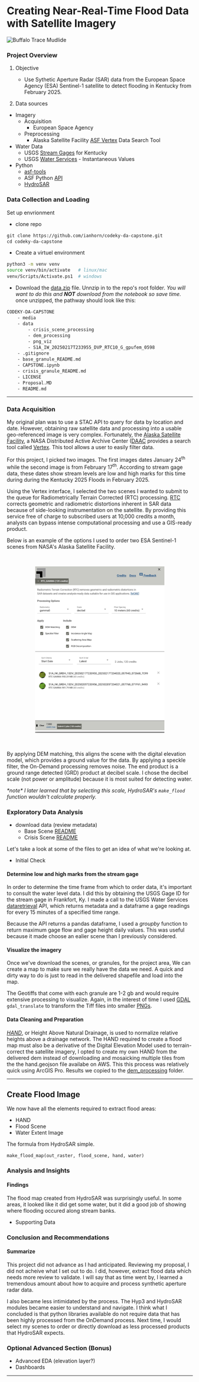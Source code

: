 # Creating Near-Real-Time Flood Data with Satellite Imagery

![Buffalo Trace Mudlide](https://hips.hearstapps.com/vidthumb/ee1ba1ee-8801-4570-866a-6eddd01cab47/e0d70361-02f8-49c1-a463-9f47944012be.jpg?crop=1xw%3A1.0xh%3Bcenter%2Ctop&resize=810%3A*&quality=70 "WLKY News")

### Project Overview

1. Objective
    - Use Sythetic Aperture Radar (SAR) data from the European Space Agency (ESA) Sentinel-1 satellite to detect flooding in Kentucky from February 2025.

2. Data sources
 - Imagery
    - Acquisition
        - European Space Agency
    - Preprocessing
        - Alaska Satellite Facility [ASF Vertex](https://search.asf.alaska.edu/#/?maxResults=250) Data Search Tool
 - Water Data
    - USGS [Stream Gages](https://opengisdata.ky.gov/maps/44a956e2d58a48cfb2e01b0c127acdec/explore?location=37.827060%2C-85.702407%2C7.15) for Kentucky
    - USGS [Water Services](https://waterservices.usgs.gov/) - Instantaneous Values
 - Python
    - [asf-tools](https://github.com/ASFHyP3/asf-tools/)
    - ASF Python [API](https://hyp3-docs.asf.alaska.edu/tools/asf_tools_api/)
    - [HydroSAR](https://github.com/HydroSAR/HydroSAR/tree/develop)

### Data Collection and Loading

Set up envrionment

- clone  repo
```git
git clone https://github.com/ianhorn/codeky-da-capstone.git 
cd codeky-da-capstone
```

- Create a virtuel environment
```bash
python3 -m venv venv
source venv/bin/activate   # linux/mac
venv/Scripts/Activate.ps1  # windows
```

- Download the [data.zip](https://ky.box.com/shared/static/p7qrt8yfp0eekqybr5317yn6q9oba6l0.zip') file.  Unnzip in to the repo's root folder.  *You will want to do this and **NOT** download from the notebook so save time.*  once unzipped, the pathway should look like this:
```text
CODEKY-DA-CAPSTONE
    - media
    - data
        - crisis_scene_processing
        - dem_processing
        - png_viz
        - S1A_IW_20250217T233955_DVP_RTC10_G_gpufem_0598
    - .gitignore
    - base_granule_README.md
    - CAPSTONE.ipynb
    - crisis_granule_README.md
    - LICENSE
    - Proposal.MD
    - README.md
```

---
### Data Acquisition

My original plan was to use a STAC API to query for data by location and date.  However, obtaining raw satellite data and processing into a usable geo-referenced image is very complex.  Fortunately, the [Alaska Satellite Facility](https://asf.alaska.edu/), a NASA Distributed Active Archive Center ([DAAC](https://asf.alaska.edu/asfsardaac/) provides a search tool called [Vertex](https://search.asf.alaska.edu/#/?maxResults=250).  This tool allows a user to easily filter data.

For this project, I picked two images.  The first images dates January 24<sup>th</sup> while the second image is from February 17<sup>th</sup>.  According to stream gage data, these dates show stream levels are low and high marks for this time during during the Kentucky 2025 Floods in February 2025.

Using the Vertex interface, I selected the two scenes I wanted to submit to the queue for Radiometrically Terrain Corrected (RTC) processing.  [RTC](https://hyp3-docs.asf.alaska.edu/guides/rtc_product_guide/) corrects geometric and radiometric distortions inherent in SAR data because of side-looking instrumentation on the satellite.  By providing this service free of charge to subscribed users at 10,000 credits a month, analysts can bypass intense computational processing and use a GIS-ready product.  

Below is an example of the options I used to order two ESA Sentinel-1 scenes from NASA's Alaska Satellite Facility.

<br>
<p align="center">
  <img src="media/vertex_queue.jpg" alt="Vertex On Demand" width="350", height="450"/>
</p><br>

By applying DEM matching, this aligns the scene with the digital elevation model, which provides a ground value for the data.  By applying a speckle filter, the On-Demand processing removes noise.  The end product is a ground range detected (GRD) product at decibel scale.  I chose the decibel scale (not power or amplitude) because it is most suited for detecting water.

*\*note\* I later learned that by selecting this scale, HydroSAR's `make_flood` function wouldn't calculate properly.*  

 ### Exploratory Data Analysis
 - download data (review metadata)
    - Base Scene [README](base_granule_README.md)
    - Crisis Scene [README](crisis_granule_README.md)

Let's take a look at some of the files to get an idea of what we're looking at.

 - Initial Check

#### Determine low and high marks from the stream gage

In order to determine the time frame from which to order data, it's important to consult the water level data.  I did this by obtaining the USGS Gage ID for the stream gage in Frankfort, Ky.  I made a call to the USGS Water Services [dataretrieval](https://doi-usgs.github.io/dataretrieval-python/reference/index.html) API, which returns metadata and a dataframe a gage readings for every 15 minutes of a specified time range.  

Because the API returns a pandas dataframe, I used a *groupby* function to return maximum gage flow and gage height daily values.  This was useful because it made choose an ealier scene than I previously considered.

#### Visualize the imagery
Once we've download the scenes, or granules, for the project area,  We can create a map to make sure we really have the data we need.  A quick and dirty way to do is just to read in the delivered shapefile and load into the map.

The Geotiffs that come with each granule are 1-2 gb and would require extensive processing to visualize.  Again, in the interest of time I used [GDAL](https://gdal.org) `gdal_translate` to transform the Tiff files into smaller [PNGs](data/png_viz/).

#### Data Cleaning and Preparation
*[HAND](https://registry.opendata.aws/glo-30-hand/)*, or Height Above Natural Drainage, is used to normalize relative heights above a drainage network.  The HAND required to create a flood map must also be a derivative of the Digital Elevation Model used to terrain-correct the satellite imagery, I opted to create my own HAND from the delivered dem instead of downloading and mosaicking multiple tiles from the the hand.geojson file availabe on AWS.  This this process was relatively quick using ArcGIS Pro. Results we copied to the [dem_processing](data/dem_processing/) folder.
___
## Create Flood Image

We now have all the elements required to extract flood areas:
 - HAND
 - Flood Scene
 - Water Extent Image

 The formula from HydroSAR simple.<br>
 ```
 make_flood_map(out_raster, flood_scene, hand, water)
 ```

### Analysis and Insights

#### Findings

The flood map created from HydroSAR was surprisingly useful. In some areas, it looked like it did get some water, but it did a good job of showing where flooding occured along stream banks.  
 - Supporting Data

### Conclusion and Recommendations

#### Summarize
This project did not advance as I had anticipated.  Reviewing my proposal, I did not acheive what I set out to do.  I did, however, extract flood data which needs more review to validate.  I will say that as time went by, I learned a tremendous amount about how to acquire and process synthetic aperture radar data.  

I also became less intimidated by the process.  The Hyp3 and HydroSAR modules became easier to understand and navigate. I think what I concluded is that python libraries available do not require data that has been highly processed from the OnDemand process.  Next time, I would select my scenes to order or directly download as less processed products that HydroSAR expects.  

### Optional Advanced Section (Bonus)

 - Advanced EDA (elevation layer?)
 - Dashboards

---


